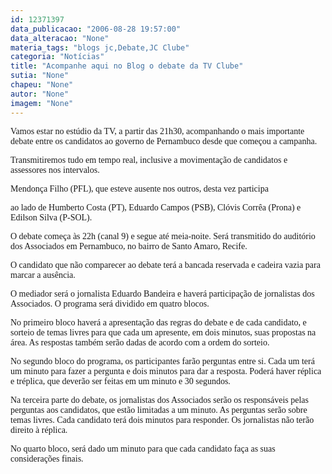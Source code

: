 ```yaml
---
id: 12371397
data_publicacao: "2006-08-28 19:57:00"
data_alteracao: "None"
materia_tags: "blogs jc,Debate,JC Clube"
categoria: "Notícias"
title: "Acompanhe aqui no Blog o debate da TV Clube"
sutia: "None"
chapeu: "None"
autor: "None"
imagem: "None"
---
```

<p><P><FONT face=Verdana>Vamos estar no estúdio da TV, a partir das 21h30, acompanhando o mais importante debate entre os candidatos ao governo de Pernambuco desde que começou a campanha. </FONT></P></p>
<p><P><FONT face=Verdana>Transmitiremos tudo em tempo real, inclusive a movimentação de candidatos e assessores nos intervalos.</FONT></P></p>
<p><P><FONT face=Verdana>Mendonça Filho (PFL), que esteve ausente nos outros, desta vez participa</p>
<p> ao lado de Humberto Costa (PT), </FONT><FONT face=Verdana>Eduardo Campos (PSB), Clóvis Corrêa (Prona) e Edilson Silva (P-SOL).</FONT></P></p>
<p><P><FONT face=Verdana>O debate começa às 22h (canal 9) e segue até meia-noite. Será transmitido do auditório dos Associados em Pernambuco, no bairro de Santo Amaro, Recife.</FONT></P><FONT face=\"Times New Roman\"></p>
<p><P><FONT face=Verdana>O candidato que não comparecer ao debate terá a bancada reservada e cadeira vazia para marcar a ausência. </FONT></P></p>
<p><P><FONT face=Verdana>O mediador será o jornalista Eduardo Bandeira e haverá participação de jornalistas dos Associados. O programa será dividido em quatro blocos.</FONT></P></p>
<p><P><FONT face=Verdana>No primeiro bloco haverá a apresentação das regras do debate e de cada candidato, e sorteio de temas livres para que cada um apresente, em dois minutos, suas propostas na área. As respostas também serão dadas de acordo com a ordem do sorteio. </FONT></P></p>
<p><P><FONT face=Verdana>No segundo bloco do programa, os participantes farão perguntas entre si. Cada um terá um minuto para fazer a pergunta e dois minutos para dar a resposta. Poderá haver réplica e tréplica, que deverão ser feitas em um minuto e 30 segundos. </FONT></P></p>
<p><P><FONT face=Verdana>Na terceira parte do debate, os jornalistas dos Associados serão os responsáveis pelas perguntas aos candidatos, que estão limitadas a um minuto. As perguntas serão sobre temas livres. Cada candidato terá dois minutos para responder. </FONT><FONT face=Verdana>Os jornalistas não terão direito à réplica. </FONT></P></p>
<p><P><FONT face=Verdana>No quarto bloco, será dado um minuto para que cada candidato faça as suas considerações finais.</FONT> </P></FONT> </p>
